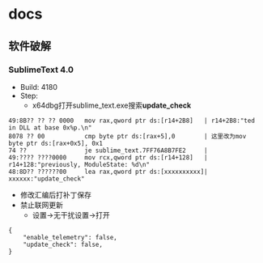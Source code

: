 # docs
## 软件破解
### SublimeText 4.0
- Build: 4180
- Step:
  - x64dbg打开sublime_text.exe搜索**update_check**
```
49:8B?? ?? ?? 0000   mov rax,qword ptr ds:[r14+2B8]   | r14+2B8:"ted in DLL at base 0x%p.\n"
8078 ?? 00           cmp byte ptr ds:[rax+5],0        | 这里改为mov byte ptr ds:[rax+0x5], 0x1
74 ??                je sublime_text.7FF76A8B7FE2     |
49:???? ????0000     mov rcx,qword ptr ds:[r14+128]   | r14+128:"previously, ModuleState: %d\n"
48:8D?? ??????00     lea rax,qword ptr ds:[xxxxxxxxxx]| xxxxxx:"update_check"
```
  - 修改汇编后打补丁保存
- 禁止联网更新
  - 设置->无干扰设置->打开
```
{
	"enable_telemetry": false,
	"update_check": false,
}
```
